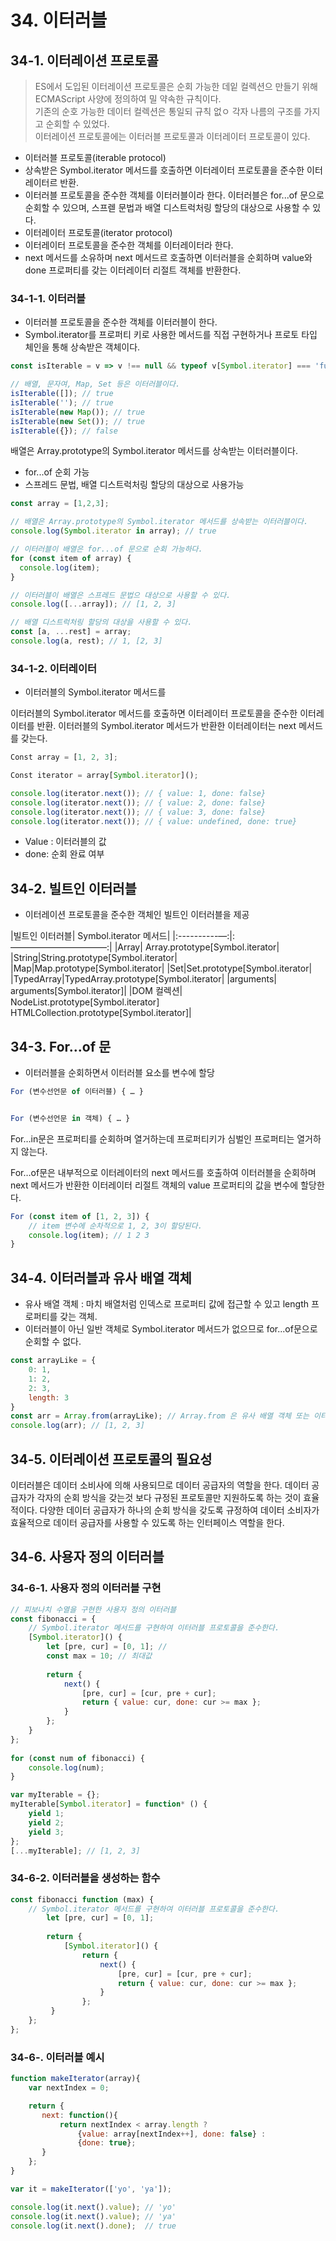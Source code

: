# 34. 이터러블

## 34-1. 이터레이션 프로토콜

> ES에서 도입된 이터레이션 프로토콜은 순회 가능한 데잍 컬렉션으 만들기 위해 ECMAScript 사양에 정의하여 밀 약속한 규칙이다.  
> 기존의 순호 가능한 데이터 컬렉션은 통일되 규칙 없ㅇ 각자 나름의 구조를 가지고 순회할 수 있었다.  
> 이터레이션 프로토콜에는 이터러블 프로토콜과 이터레이터 프로토콜이 있다.  

- 이터러블 프로토콜(iterable protocol)
- 상속받은 Symbol.iterator 메서드를 호출하면 이터레이터 프로토콜을 준수한 이터레이터르 반환.
- 이터러블 프로토콜을 준수한 객체를 이터러블이라 한다. 이터러블은 for...of 문으로 순회할 수 있으며, 스프렏 문법과 배열 디스트럭처링 할당의 대상으로 사용할 수 있다.
- 이터레이터 프로토콜(iterator protocol)
- 이터레이터 프로토콜을 준수한 객체를 이터레이터라 한다.
- next 메서드를 소유하며 next 메서드르 호출하면 이터러블을 순회하며 value와 done 프로퍼티를 갖는 이터레이터 리절트 객체를 반환한다.

### 34-1-1. 이터러블

- 이터러블 프로토콜을 준수한 객체를 이터러블이 한다.
- Symbol.iterator를 프로퍼티 키로 사용한 메서드를 직접 구현하거나 프로토 타입 체인을 통해 상속받은 객체이다.

```javascript
const isIterable = v => v !== null && typeof v[Symbol.iterator] === 'function';

// 배열, 문자여, Map, Set 등은 이터러블이다.
isIterable([]); // true
isIterable(''); // true
isIterable(new Map()); // true
isIterable(new Set()); // true
isIterable({}); // false
```

배열은 Array.prototype의 Symbol.iterator 메서드를 상속받는 이터러블이다.
- for...of 순회 가능
- 스프레드 문법, 배열 디스트럭처링 할당의 대상으로 사용가능

```javascript
const array = [1,2,3]; 

// 배열은 Array.prototype의 Symbol.iterator 메서드를 상속받는 이터러블이다.
console.log(Symbol.iterator in array); // true

// 이터러블이 배열은 for...of 문으로 순회 가능하다.
for (const item of array) {
  console.log(item);
}

// 이터러블이 배열은 스프레드 문법으 대상으로 사용할 수 있다.
console.log([...array]); // [1, 2, 3]

// 배열 디스트럭처링 할당의 대상을 사용할 수 있다.
const [a, ...rest] = array;
console.log(a, rest); // 1, [2, 3]
```

### 34-1-2. 이터레이터

- 이터러블의 Symbol.iterator 메서드를 

이터러블의 Symbol.iterator 메서드를 호출하면 이터레이터 프로토콜을 준수한 이터레이터를 반환.
이터러블의 Symbol.iterator 메서드가 반환한 이터레이터는 next 메서드를 갖는다.

```javascript
Const array = [1, 2, 3];

Const iterator = array[Symbol.iterator]();

console.log(iterator.next()); // { value: 1, done: false}
console.log(iterator.next()); // { value: 2, done: false}
console.log(iterator.next()); // { value: 3, done: false}
console.log(iterator.next()); // { value: undefined, done: true}
```

- Value : 이터러블의 값
- done: 순회 완료 여부

## 34-2. 빌트인 이터러블

- 이터레이션 프로토콜을 준수한 객체인 빌트인 이터러블을 제공

|빌트인 이터러블| Symbol.iterator 메서드|
|:----------—:|:———————————:|
|Array| Array.prototype[Symbol.iterator|
|String|String.prototype[Symbol.iterator|
|Map|Map.prototype[Symbol.iterator|
|Set|Set.prototype[Symbol.iterator|
|TypedArray|TypedArray.prototype[Symbol.iterator|
|arguments| arguments[Symbol.iterator]|
|DOM 컬렉션| NodeList.prototype[Symbol.iterator]  HTMLCollection.prototype[Symbol.iterator]|

## 34-3. For…of 문

- 이터러블을 순회하면서 이터러블 요소를 변수에 할당

```javascript
For (변수선언문 of 이터러블) { … }


For (변수선언문 in 객체) { … }

```

For…in문은 프로퍼티를 순회하며 열거하는데 프로퍼티키가 심벌인 프로퍼티는 열거하지 않는다.

For…of문은 내부적으로 이터레이터의 next 메서드를 호출하여 이터러블을 순회하며 next 메서드가 반환한 이터레이터 리절트 객체의 value 프로퍼티의 값을 변수에 할당한다.

```javascript
For (const item of [1, 2, 3]) {
	// item 변수에 순차적으로 1, 2, 3이 할당된다.
	console.log(item); // 1 2 3
}
```
## 34-4. 이터러블과 유사 배열 객체

- 유사 배열 객체 : 마치 배열처럼 인덱스로 프로퍼티 값에 접근할 수 있고 length 프로퍼티를 갖는 객체.
- 이터러블이 아닌 일반 객체로 Symbol.iterator 메서드가 없으므로 for...of문으로 순회할 수 없다.

```javascript
const arrayLike = {
	0: 1,
	1: 2,
	2: 3,
	length: 3
}
const arr = Array.from(arrayLike); // Array.from 은 유사 배열 객체 또는 이터러블을 배열로 변환한다.
console.log(arr); // [1, 2, 3]
```

## 34-5. 이터레이션 프로토콜의 필요성

이터러블은 데이터 소비사에 의해 사용되므로 데이터 공급자의 역할을 한다.
데이터 공급자가 각자의 순회 방식을 갖는것 보다 규정된 프로토콜만 지원하도록 하는 것이 효율적이다.
다양한 데이터 공급자가 하나의 순회 방식을 갖도록 규정하여 데이터 소비자가 효율적으로 데이터 공급자를 사용할 수 있도록 하는 인터페이스 역할을 한다.

## 34-6. 사용자 정의 이터러블

### 34-6-1. 사용자 정의 이터러블 구현

```javascript
// 피보나치 수열을 구현한 사용자 정의 이터러블
const fibonacci = {
	// Symbol.iterator 메서드를 구현하여 이터러블 프로토콜을 준수한다.
	[Symbol.iterator]() {
		let [pre, cur] = [0, 1]; //
		const max = 10; // 최대값
	
		return {
			next() {
				[pre, cur] = [cur, pre + cur];
				return { value: cur, done: cur >= max };
			}
		};
	}
};
	
for (const num of fibonacci) {
	console.log(num);
}
```

```javascript
var myIterable = {};
myIterable[Symbol.iterator] = function* () {
    yield 1;
    yield 2;
    yield 3;
};
[...myIterable]; // [1, 2, 3]
```

### 34-6-2. 이터러블을 생성하는 함수

```javascript
const fibonacci function (max) {
	// Symbol.iterator 메서드를 구현하여 이터러블 프로토콜을 준수한다.
		let [pre, cur] = [0, 1];
	
		return {
			[Symbol.iterator]() {
				return {
					next() {
						[pre, cur] = [cur, pre + cur];
						return { value: cur, done: cur >= max };
					}
				};
		 }
	};
};
```

### 34-6-. 이터러블 예시

```javascript
function makeIterator(array){
    var nextIndex = 0;

    return {
       next: function(){
           return nextIndex < array.length ?
               {value: array[nextIndex++], done: false} :
               {done: true};
       }
    };
}

var it = makeIterator(['yo', 'ya']);

console.log(it.next().value); // 'yo'
console.log(it.next().value); // 'ya'
console.log(it.next().done);  // true
```
